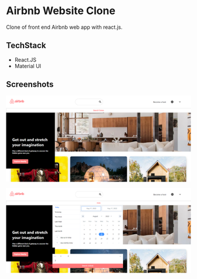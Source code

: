 # Airbnb Website Clone

Clone of front end Airbnb web app with react.js.

## TechStack

- React.JS
- Material UI

## Screenshots

![demo1](./public/img/demo-1.png)

![demo2](./public/img/demo-2.png)

